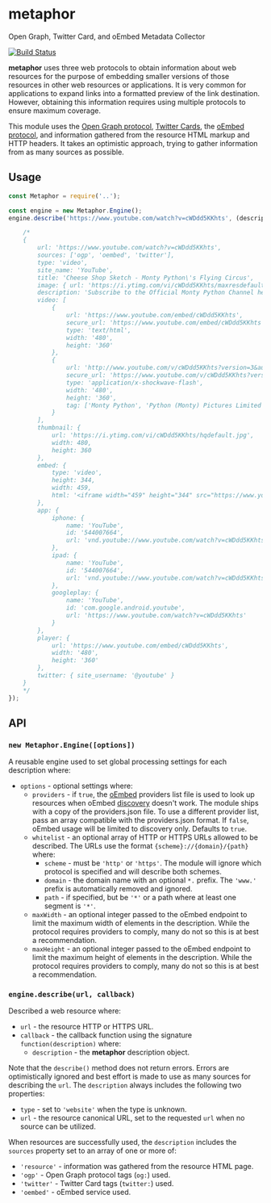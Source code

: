 # metaphor

Open Graph, Twitter Card, and oEmbed Metadata Collector

[![Build Status](https://secure.travis-ci.org/hueniverse/metaphor.svg)](http://travis-ci.org/hueniverse/metaphor)

**metaphor** uses three web protocols to obtain information about web resources for the purpose of embedding smaller
versions of those resources in other web resources or applications. It is very common for applications to expand
links into a formatted preview of the link destination. However, obtaining this information requires using multiple
protocols to ensure maximum coverage.

This module uses the [Open Graph protocol](http://ogp.me/), [Twitter Cards](https://dev.twitter.com/cards/overview),
the [oEmbed protocol](http://oembed.com/), and information gathered from the resource HTML markup and HTTP headers.
It takes an optimistic approach, trying to gather information from as many sources as possible.

## Usage

```js
const Metaphor = require('..');

const engine = new Metaphor.Engine();
engine.describe('https://www.youtube.com/watch?v=cWDdd5KKhts', (description) => {

    /*
    {
        url: 'https://www.youtube.com/watch?v=cWDdd5KKhts',
        sources: ['ogp', 'oembed', 'twitter'],
        type: 'video',
        site_name: 'YouTube',
        title: 'Cheese Shop Sketch - Monty Python\'s Flying Circus',
        image: { url: 'https://i.ytimg.com/vi/cWDdd5KKhts/maxresdefault.jpg' },
        description: 'Subscribe to the Official Monty Python Channel here - http://smarturl.it/SubscribeToPython Cleese plays an erudite customer attempting to purchase some chees...',
        video: [
            {
                url: 'https://www.youtube.com/embed/cWDdd5KKhts',
                secure_url: 'https://www.youtube.com/embed/cWDdd5KKhts',
                type: 'text/html',
                width: '480',
                height: '360'
            },
            {
                url: 'http://www.youtube.com/v/cWDdd5KKhts?version=3&autohide=1',
                secure_url: 'https://www.youtube.com/v/cWDdd5KKhts?version=3&autohide=1',
                type: 'application/x-shockwave-flash',
                width: '480',
                height: '360',
                tag: ['Monty Python', 'Python (Monty) Pictures Limited', 'Comedy', 'flying circus', 'monty pythons flying circus', 'john cleese', 'micael palin', 'eric idle', 'terry jones', 'graham chapman', 'terry gilliam', 'funny', 'comedy', 'animation', '60s animation', 'humor', 'humour', 'sketch show', 'british comedy', 'cheese shop', 'monty python cheese', 'cheese shop sketch', 'cleese cheese', 'cheese']
            }
        ],
        thumbnail: {
            url: 'https://i.ytimg.com/vi/cWDdd5KKhts/hqdefault.jpg',
            width: 480,
            height: 360
        },
        embed: {
            type: 'video',
            height: 344,
            width: 459,
            html: '<iframe width="459" height="344" src="https://www.youtube.com/embed/cWDdd5KKhts?feature=oembed" frameborder="0" allowfullscreen></iframe>'
        },
        app: {
            iphone: {
                name: 'YouTube',
                id: '544007664',
                url: 'vnd.youtube://www.youtube.com/watch?v=cWDdd5KKhts&feature=applinks'
            },
            ipad: {
                name: 'YouTube',
                id: '544007664',
                url: 'vnd.youtube://www.youtube.com/watch?v=cWDdd5KKhts&feature=applinks'
            },
            googleplay: {
                name: 'YouTube',
                id: 'com.google.android.youtube',
                url: 'https://www.youtube.com/watch?v=cWDdd5KKhts'
            }
        },
        player: {
            url: 'https://www.youtube.com/embed/cWDdd5KKhts',
            width: '480',
            height: '360'
        },
        twitter: { site_username: '@youtube' }
    }
    */
});
```

## API

### `new Metaphor.Engine([options])`

A reusable engine used to set global processing settings for each description where:
- `options` - optional settings where:
    - `providers` - if `true`, the [oEmbed](http://oembed.com/) providers list file is used to look up
      resources when oEmbed [discovery](http://oembed.com/#section4) doesn't work. The module ships with
      a copy of the providers.json file. To use a different provider list, pass an array compatible with
      the providers.json format. If `false`, oEmbed usage will be limited to discovery only. Defaults to
      `true`.
    - `whitelist` - an optional array of HTTP or HTTPS URLs allowed to be described. The URLs use the
      format `{scheme}://{domain}/{path}` where:
        - `scheme` - must be `'http'` or `'https'`. The module will ignore which protocol is specified
          and will describe both schemes.
        - `domain` - the domain name with an optional `*.` prefix. The `'www.'` prefix is automatically
          removed and ignored.
        - `path` - if specified, but be `'*'` or a path where at least one segment is `'*'`.
    - `maxWidth` - an optional integer passed to the oEmbed endpoint to limit the maximum width of elements
      in the description. While the protocol requires providers to comply, many do not so this is at best
      a recommendation.
    - `maxHeight` - an optional integer passed to the oEmbed endpoint to limit the maximum height of elements
      in the description. While the protocol requires providers to comply, many do not so this is at best
      a recommendation.

### `engine.describe(url, callback)`

Described a web resource where:
- `url` - the resource HTTP or HTTPS URL.
- `callback` - the callback function using the signature `function(description)` where:
    - `description` - the **metaphor** description object.

Note that the `describe()` method does not return errors. Errors are optimistically ignored and best effort
is made to use as many sources for describing the `url`. The `description` always includes the following
two properties:
- `type` - set to `'website'` when the type is unknown.
- `url` - the resource canonical URL, set to the requested `url` when no source can be utilized.

When resources are successfully used, the `description` includes the `sources` property set to an array
of one or more of:
- `'resource'` - information was gathered from the resource HTML page.
- `'ogp'` - Open Graph protocol tags (`og:`) used.
- `'twitter'` - Twitter Card tags (`twitter:`) used.
- `'oembed'` - oEmbed service used.
